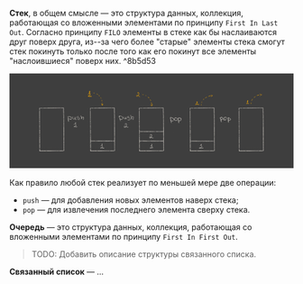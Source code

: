 **Стек**, в общем смысле — это структура данных, коллекция, работающая со вложенными элементами по принципу `First In Last Out`. Согласно принципу `FILO` элементы в стеке как бы наслаиваются друг поверх друга, из--за чего более "старые" элементы стека смогут стек покинуть только после того как его покинут все элементы "наслоившиеся" поверх них.  ^8b5d53

![stack](/_assets/stack.png)

Как правило любой стек реализует по меньшей мере две операции:

- `push` — для добавления новых элементов наверх стека;
- `pop` — для извлечения последнего элемента сверху стека.

**Очередь** — это структура данных, коллекция, работающая со вложенными элементами по принципу `First In First Out`. 

> TODO: Добавить описание структуры связанного списка.

**Связанный список** — ...